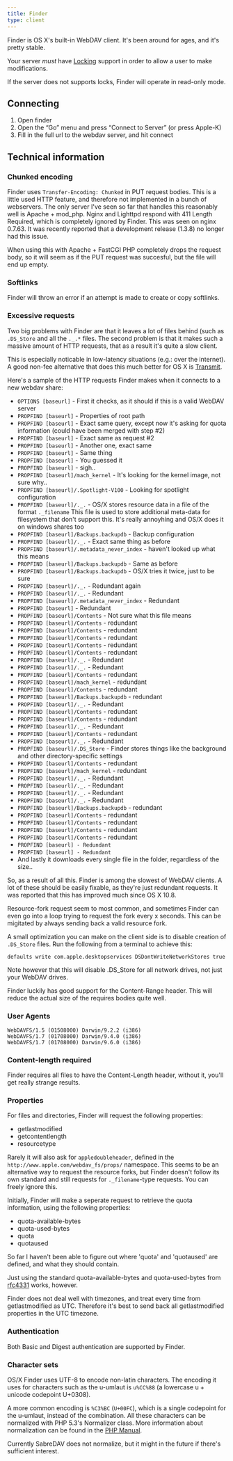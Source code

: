 ```yaml
---
title: Finder
type: client
---
```


Finder is OS X's built-in WebDAV client. It's been around for ages, and
it's pretty stable.

Your server _must_ have [Locking](/dav/locks) support in order to allow a user
to make modifications.

If the server does not supports locks, Finder will operate in read-only mode.

Connecting
----------

1. Open finder
2. Open the “Go” menu and press “Connect to Server” (or press Apple-K)
3. Fill in the full url to the webdav server, and hit connect

Technical information
---------------------

### Chunked encoding

Finder uses `Transfer-Encoding: Chunked` in PUT request bodies. This is a
little used HTTP feature, and therefore not implemented in a bunch of
webservers. The only server I've seen so far that handles this reasonably well
is Apache + mod_php. Nginx and Lighttpd respond with 411 Length Required,
which is completely ignored by Finder. This was seen on nginx 0.7.63.
It was recently reported that a development release (1.3.8) no longer had this
issue.

When using this with Apache + FastCGI PHP completely drops the request body,
so it will seem as if the PUT request was succesful, but the file will end up
empty.

### Softlinks

Finder will throw an error if an attempt is made to create or copy softlinks.

### Excessive requests

Two big problems with Finder are that it leaves a lot of files behind (such as
`.DS_Store` and all the `._.*` files. The second problem is that it makes such
a massive amount of HTTP requests, that as a result it's quite a slow client.

This is especially noticable in low-latency situations (e.g.: over the
internet). A good non-fee alternative that does this much better for OS X is
[Transmit](/dav/clients/transmit).

Here's a sample of the HTTP requests Finder makes when it connects to a new
webdav share:


* `OPTIONS [baseurl]` - First it checks, as it should if this is a valid WebDAV server
* `PROPFIND [baseurl]` - Properties of root path
* `PROPFIND [baseurl]` - Exact same query, except now it's asking for quota information (could have been merged with step #2)
* `PROPFIND [baseurl]` - Exact same as request #2
* `PROPFIND [baseurl]` - Another one, exact same
* `PROPFIND [baseurl]` - Same thing
* `PROPFIND [baseurl]` - You guessed it
* `PROPFIND [baseurl]` - sigh..
* `PROPFIND [baseurl]/mach_kernel` - It's looking for the kernel image, not sure why..
* `PROPFIND [baseurl]/.Spotlight-V100` - Looking for spotlight configuration
* `PROPFIND [baseurl]/._.` - OS/X stores resource data in a file of the format `._filename` This file is used to store additional meta-data for filesystem that don't support this. It's really annoyhing and OS/X does it on windows shares too
* `PROPFIND [baseurl]/Backups.backupdb` - Backup configuration
* `PROPFIND [baseurl]/._.` - Exact same thing as before
* `PROPFIND [baseurl]/.metadata_never_index` - haven't looked up what this means
* `PROPFIND [baseurl]/Backups.backupdb` - Same as before
* `PROPFIND [baseurl]/Backups.backupdb` - OS/X tries it twice, just to be sure
* `PROPFIND [baseurl]/._.` - Redundant again
* `PROPFIND [baseurl]/._.` - Redundant
* `PROPFIND [baseurl]/.metadata_never_index` - Redundant
* `PROPFIND [baseurl]` - Redundant
* `PROPFIND [baseurl]/Contents` - Not sure what this file means
* `PROPFIND [baseurl]/Contents` - redundant
* `PROPFIND [baseurl]/Contents` - redundant
* `PROPFIND [baseurl]/Contents` - redundant
* `PROPFIND [baseurl]/Contents` - redundant
* `PROPFIND [baseurl]/Contents` - redundant
* `PROPFIND [baseurl]/._.` - Redundant
* `PROPFIND [baseurl]/._.` - Redundant
* `PROPFIND [baseurl]/Contents` - redundant
* `PROPFIND [baseurl]/mach_kernel` - redundant
* `PROPFIND [baseurl]/Contents` - redundant
* `PROPFIND [baseurl]/Backups.backupdb` - redundant
* `PROPFIND [baseurl]/._.` - Redundant
* `PROPFIND [baseurl]/Contents` - redundant
* `PROPFIND [baseurl]/Contents` - redundant
* `PROPFIND [baseurl]/._.` - Redundant
* `PROPFIND [baseurl]/Contents` - redundant
* `PROPFIND [baseurl]/._.` - Redundant
* `PROPFIND [baseurl]/.DS_Store` - Finder stores things like the background and other directory-specific settings
* `PROPFIND [baseurl]/Contents` - redundant
* `PROPFIND [baseurl]/mach_kernel` - redundant
* `PROPFIND [baseurl]/._.` - Redundant
* `PROPFIND [baseurl]/._.` - Redundant
* `PROPFIND [baseurl]/._.` - Redundant
* `PROPFIND [baseurl]/._.` - Redundant
* `PROPFIND [baseurl]/Backups.backupdb` - redundant
* `PROPFIND [baseurl]/Contents` - redundant
* `PROPFIND [baseurl]/Contents` - redundant
* `PROPFIND [baseurl]/Contents` - redundant
* `PROPFIND [baseurl]/Contents` - redundant
* `PROPFIND [baseurl] - Redundant`
* `PROPFIND [baseurl] - Redundant`
* And lastly it downloads every single file in the folder, regardless of the size..

So, as a result of all this. Finder is among the slowest of WebDAV clients. A
lot of these should be easily fixable, as they're just redundant requests.
It was reported that this has improved much since OS X 10.8.

Resource-fork request seem to most common, and sometimes Finder can even go
into a loop trying to request the fork every x seconds. This can be migitated
by always sending back a valid resource fork.

A small optimization you can make on the client side is to disable creation of
`.DS_Store` files. Run the following from a terminal to achieve this:

    defaults write com.apple.desktopservices DSDontWriteNetworkStores true

Note however that this will disable .DS_Store for all network drives, not just
your WebDAV drives.

Finder luckily has good support for the Content-Range header. This will
reduce the actual size of the requires bodies quite well.

### User Agents

    WebDAVFS/1.5 (01508000) Darwin/9.2.2 (i386)
    WebDAVFS/1.7 (01708000) Darwin/9.4.0 (i386)
    WebDAVFS/1.7 (01708000) Darwin/9.6.0 (i386)

### Content-length required

Finder requires all files to have the Content-Length header, without it,
you'll get really strange results.

### Properties

For files and directories, Finder will request the following properties:

* getlastmodified
* getcontentlength
* resourcetype

Rarely it will also ask for `appledoubleheader`, defined in the
`http://www.apple.com/webdav_fs/props/` namespace. This seems to be an
alternative way to request the resource forks, but Finder doesn't follow its
own standard and still requests for `._filename`-type requests. You can freely
ignore this.

Initially, Finder will make a seperate request to retrieve the quota
information, using the following properties:

* quota-available-bytes
* quota-used-bytes
* quota
* quotaused

So far I haven't been able to figure out where 'quota' and 'quotaused' are
defined, and what they should contain.

Just using the standard quota-available-bytes and quota-used-bytes from
[rfc4331][rfc4331] works, however.

Finder does not deal well with timezones, and treat every time from
getlastmodified as UTC. Therefore it's best to send back all getlastmodified
properties in the UTC timezone.

### Authentication

Both Basic and Digest authentication are supported by Finder.

### Character sets

OS/X Finder uses UTF-8 to encode non-latin characters. The encoding it uses
for characters such as the u-umlaut is `u%CC%88` (a lowercase u + unicode
codepoint U+0308).

A more common encoding is `%C3%BC` (`U+00FC`), which is a single codepoint for
the u-umlaut, instead of the combination. All these characters can be
normalized with PHP 5.3's Normalizer class. More information about
normalization can be found in the [PHP Manual][1].

Currently SabreDAV does not normalize, but it might in the future if there's
sufficient interest.

[rfc4331]: https://tools.ietf.org/html/rfc4331
[1]: http://kr2.php.net/manual/en/class.normalizer.php

